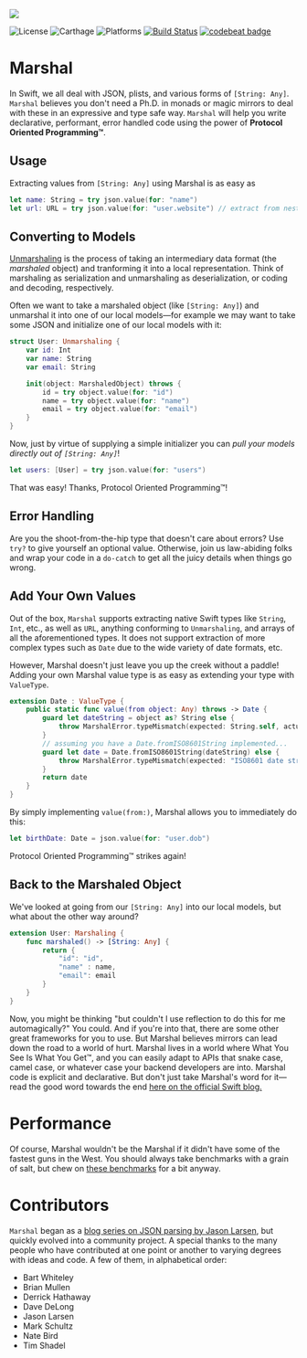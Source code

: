 ![](Logo/Logo.png)

![License](https://img.shields.io/dub/l/vibe-d.svg)
![Carthage](https://img.shields.io/badge/Carthage-compatible-brightgreen.svg)
![Platforms](https://img.shields.io/badge/Platform-iOS%20%7C%20watchOS%20%7C%20tvOS%20%7C%20OS%20X-lightgrey.svg)
[![Build Status](https://travis-ci.org/utahiosmac/Marshal.svg?branch=master)](https://travis-ci.org/utahiosmac/Marshal)
[![codebeat badge](https://codebeat.co/badges/8a60765a-0a0f-47b4-8bca-d75adc462836)](https://codebeat.co/projects/github-com-utahiosmac-marshal)

# Marshal

In Swift, we all deal with JSON, plists, and various forms of `[String: Any]`. `Marshal` believes you don't need a Ph.D. in monads or magic mirrors to deal with these in an expressive and type safe way. `Marshal` will help you write declarative, performant, error handled code using the power of __Protocol Oriented Programming™__.

## Usage

Extracting values from `[String: Any]` using Marshal is as easy as

```swift
let name: String = try json.value(for: "name")
let url: URL = try json.value(for: "user.website") // extract from nested objects!
```

## Converting to Models

[Unmarshaling](https://en.wikipedia.org/wiki/Marshalling_(computer_science)) is the process of taking an intermediary data format (the _marshaled_ object) and tranforming it into a local representation. Think of marshaling as serialization and unmarshaling as deserialization, or coding and decoding, respectively.

Often we want to take a marshaled object (like `[String: Any]`) and unmarshal it into one of our local models—for example we may want to take some JSON and initialize one of our local models with it:

```swift
struct User: Unmarshaling {
    var id: Int
    var name: String
    var email: String

    init(object: MarshaledObject) throws {
        id = try object.value(for: "id")
        name = try object.value(for: "name")
        email = try object.value(for: "email")
    }
}
```

Now, just by virtue of supplying a simple initializer you can *pull your models directly out of `[String: Any]`*!

```swift
let users: [User] = try json.value(for: "users")
```

That was easy! Thanks, Protocol Oriented Programming™!

## Error Handling

Are you the shoot-from-the-hip type that doesn't care about errors? Use `try?` to give yourself an optional value. Otherwise, join us law-abiding folks and wrap your code in a `do-catch` to get all the juicy details when things go wrong.


## Add Your Own Values

Out of the box, `Marshal` supports extracting native Swift types like `String`, `Int`, etc., as well as `URL`, anything conforming to `Unmarshaling`, and arrays of  all the aforementioned types. It does not support extraction of more complex types such as `Date` due to the wide variety of date formats, etc.

However, Marshal doesn't just leave you up the creek without a paddle! Adding your own Marshal value type is as easy as extending your type with `ValueType`.

```swift
extension Date : ValueType {
    public static func value(from object: Any) throws -> Date {
        guard let dateString = object as? String else {
            throw MarshalError.typeMismatch(expected: String.self, actual: type(of: object))
        }
        // assuming you have a Date.fromISO8601String implemented...
        guard let date = Date.fromISO8601String(dateString) else {
            throw MarshalError.typeMismatch(expected: "ISO8601 date string", actual: dateString)
        }
        return date
    }
}
```

By simply implementing `value(from:)`, Marshal allows you to immediately do this:

```swift
let birthDate: Date = json.value(for: "user.dob")
```

Protocol Oriented Programming™ strikes again!

## Back to the Marshaled Object

We've looked at going from our `[String: Any]` into our local models, but what about the other way around?

```swift
extension User: Marshaling {
    func marshaled() -> [String: Any] {
        return {
            "id": "id",
            "name" : name,
            "email": email
        }
    }
}
```

Now, you might be thinking "but couldn't I use reflection to do this for me automagically?" You could. And if you're into that, there are some other great frameworks for you to use. But Marshal believes mirrors can lead down the road to a world of hurt. Marshal lives in a world where What You See Is What You Get™, and you can easily adapt to APIs that snake case, camel case, or whatever case your backend developers are into. Marshal code is explicit and declarative. But don't just take Marshal's word for it—read the good word towards the end [here on the official Swift blog.](https://developer.apple.com/swift/blog/?id=37)

# Performance

Of course, Marshal wouldn't be the Marshal if it didn't have some of the fastest guns in the West. You should always take benchmarks with a grain of salt, but chew on [these benchmarks](https://github.com/bwhiteley/JSONShootout) for a bit anyway.


# Contributors

`Marshal` began as a [blog series on JSON parsing by Jason Larsen](http://jasonlarsen.me/2015/10/16/no-magic-json-pt3.html), but quickly evolved into a community project. A special thanks to the many people who have contributed at one point or another to varying degrees with ideas and code. A few of them, in alphabetical order:

* Bart Whiteley
* Brian Mullen
* Derrick Hathaway
* Dave DeLong
* Jason Larsen
* Mark Schultz
* Nate Bird
* Tim Shadel
